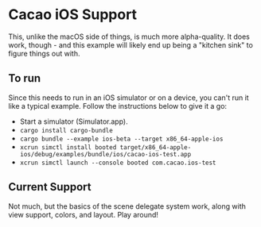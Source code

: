 # Cacao iOS Support
This, unlike the macOS side of things, is much more alpha-quality. It does work, though - and this example will likely end up being a "kitchen sink" to figure things out with.

## To run
Since this needs to run in an iOS simulator or on a device, you can't run it like a typical example. Follow the instructions below to give it a go:

- Start a simulator (Simulator.app).
- `cargo install cargo-bundle`
- `cargo bundle --example ios-beta --target x86_64-apple-ios`
- `xcrun simctl install booted target/x86_64-apple-ios/debug/examples/bundle/ios/cacao-ios-test.app`
- `xcrun simctl launch --console booted com.cacao.ios-test`

## Current Support
Not much, but the basics of the scene delegate system work, along with view support, colors, and layout. Play around!
